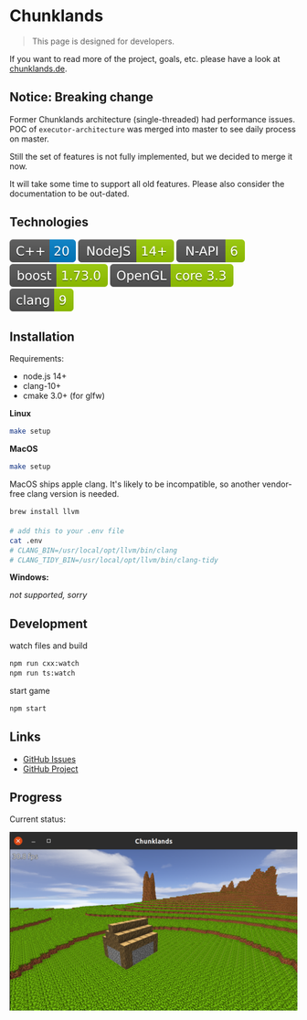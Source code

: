 # Chunklands

> This page is designed for developers.

If you want to read more of the project, goals, etc. please have a look at [chunklands.de](https://chunklands.de).

## Notice: Breaking change

Former Chunklands architecture (single-threaded) had performance issues.
POC of `executor-architecture` was merged into master to see daily process on master.

Still the set of features is not fully implemented, but we decided to merge it now.

It will take some time to support all old features.
Please also consider the documentation to be out-dated.

## Technologies

![C++](doc/cpp.svg)
![NodeJS](doc/nodejs.svg)
![N-API](doc/napi.svg)
![boost](doc/boost.svg)
![OpenGL](doc/opengl.svg)
![clang](doc/clang.svg)


## Installation

Requirements:

- node.js 14+
- clang-10+
- cmake 3.0+ (for glfw)

**Linux**

```bash
make setup
```

**MacOS**

```bash
make setup
```

MacOS ships apple clang. It's likely to be incompatible, so another vendor-free clang version is needed.

```bash
brew install llvm

# add this to your .env file
cat .env
# CLANG_BIN=/usr/local/opt/llvm/bin/clang
# CLANG_TIDY_BIN=/usr/local/opt/llvm/bin/clang-tidy
```

**Windows:**

*not supported, sorry*

## Development

watch files and build
```bash
npm run cxx:watch
npm run ts:watch
```

start game
```bash
npm start
```

## Links

- [GitHub Issues](https://github.com/chunklands/chunklands/issues)
- [GitHub Project](https://github.com/chunklands/chunklands/projects/1)


## Progress

Current status:

![Current Result](./status.png)
